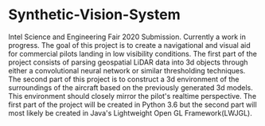 # Synthetic-Vision-System
 Intel Science and Engineering Fair 2020 Submission. Currently a work in progress. The goal of this project is to create a navigational and visual aid for commercial pilots landing in low visibility conditions. The first part of the project consists of parsing geospatial LiDAR data into 3d objects through either a convolutional neural network or similar thresholding techniques. The second part of this project is to construct a 3d environment of the surroundings of the aircraft based on the previously generated 3d models. This environment should closely mirror the pilot's realtime perspective. The first part of the project will be created in Python 3.6 but the second part will most likely be created in Java's Lightweight Open GL Framework(LWJGL). 

